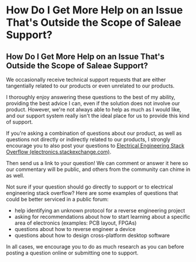 # How Do I Get More Help on an Issue That's Outside the Scope of Saleae Support?

## How Do I Get More Help on an Issue That's Outside the Scope of Saleae Support?

We occasionally receive technical support requests that are either tangentially related to our products or even unrelated to our products.

I thoroughly enjoy answering these questions to the best of my ability, providing the best advice I can, even if the solution does not involve our product. However, we're not always able to help as much as I would like, and our support system really isn't the ideal place for us to provide this kind of support.

If you're asking a combination of questions about our product, as well as questions not directly or indirectly related to our products, I strongly encourage you to also post your questions to [Electrical Engineering Stack Overflow \(electronics.stackexchange.com\)](http://electronics.stackexchange.com/).

Then send us a link to your question! We can comment or answer it here so our commentary will be public, and others from the community can chime in as well.

Not sure if your question should go directly to support or to electrical engineering stack overflow? Here are some examples of questions that could be better serviced in a public forum:

* help identifying an unknown protocol for a reverse engineering project
* asking for recommendations about how to start learning about a specific area of electronics \(examples: PCB layout, FPGAs\)
* questions about how to reverse engineer a device
* questions about how to design cross-platform desktop software

In all cases, we encourage you to do as much research as you can before posting a question online or submitting one to support.

